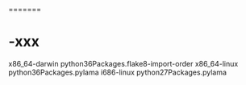 
=======
# -xxx

 x86_64-darwin	python36Packages.flake8-import-order
x86_64-linux	python36Packages.pylama
i686-linux	python27Packages.pylama


 
       
       
       
 













